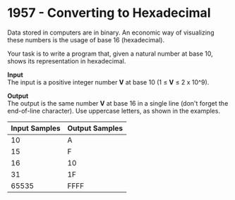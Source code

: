 # 1957 - Converting to Hexadecimal

Data stored in computers are in binary. An economic way of visualizing these numbers is the usage of base 16 (hexadecimal).

Your task is to write a program that, given a natural number at base 10, shows its representation in hexadecimal.

**Input**<br>
The input is a positive integer number **V** at base 10 (1 ≤ **V** ≤ 2 x 10^9).

**Output**<br>
The output is the same number **V** at base 16 in a single line (don't forget the end-of-line character). Use uppercase letters, as shown in the examples.

| Input Samples | Output Samples |
|:--------------|:---------------|
| 10            | A              |
| 15            | F              |
| 16            | 10             |
| 31            | 1F             |
| 65535         | FFFF           |